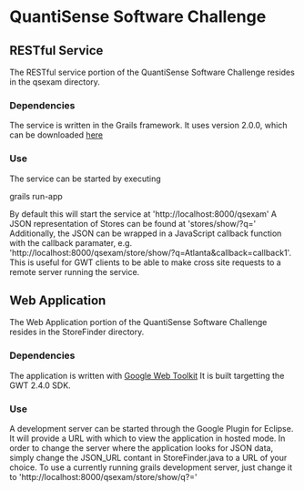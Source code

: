 # QuantiSense Software Challenge

## RESTful Service

The RESTful service portion of the QuantiSense Software Challenge resides in the qsexam directory.

### Dependencies

The service is written in the Grails framework.
It uses version 2.0.0, which can be downloaded [here](http://grails.org/Download)

### Use
The service can be started by executing

  grails run-app

By default this will start the service at 'http://localhost:8000/qsexam'
A JSON representation of Stores can be found at 'stores/show/?q=<Store Name>'
Additionally, the JSON can be wrapped in a JavaScript callback function with the callback paramater, e.g. 'http://localhost:8000/qsexam/store/show/?q=Atlanta&callback=callback1'. This is useful for GWT clients to be able to make cross site requests to a remote server running the service.

## Web Application

The Web Application portion of the QuantiSense Software Challenge resides in the StoreFinder directory.

### Dependencies

The application is written with [Google Web Toolkit](http://code.google.com/webtoolkit)
It is built targetting the GWT 2.4.0 SDK.


### Use

A development server can be started through the Google Plugin for Eclipse.
It will provide a URL with which to view the application in hosted mode.
In order to change the server where the application looks for JSON data, simply change the JSON_URL contant in StoreFinder.java to a URL of your choice.
To use a currently running grails development server, just change it to 'http://localhost:8000/qsexam/store/show/q?='
